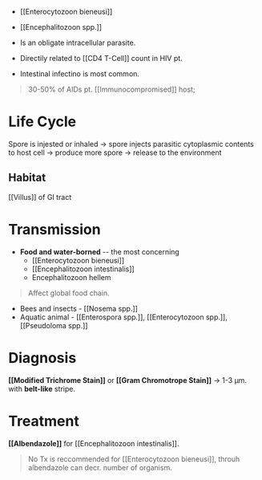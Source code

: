 - [[Enterocytozoon bieneusi]]
- [[Encephalitozoon spp.]]

- Is an obligate intracellular parasite.
- Directily related to [[CD4 T-Cell]] count in HIV pt.
- Intestinal infectino is most common.
> 30-50% of AIDs pt. [[Immunocompromised]] host;

# Life Cycle
Spore is injested or inhaled -> spore injects parasitic cytoplasmic contents to host cell -> produce more spore -> release to the environment

## Habitat
[[Villus]] of GI tract

# Transmission
- **Food and water-borned** -- the most concerning
	- [[Enterocytozoon bieneusi]]
	- [[Encephalitozoon intestinalis]]
	- Encephalitozoon hellem
> Affect global food chain.
- Bees and insects - [[Nosema spp.]]
- Aquatic animal - [[Enterospora spp.]], [[Enterocytozoon spp.]], [[Pseudoloma spp.]]

# Diagnosis
**[[Modified Trichrome Stain]]** or **[[Gram Chromotrope Stain]]** -> 1-3 μm. with  **belt-like** stripe.

# Treatment
**[[Albendazole]]** for [[Encephalitozoon intestinalis]].
> No Tx is reccommended for [[Enterocytozoon bieneusi]], throuh albendazole can decr. number of organism.